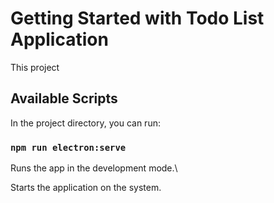 # Getting Started with Todo List Application

This project 

## Available Scripts

In the project directory, you can run:

### `npm run electron:serve`

Runs the app in the development mode.\

Starts the application on the system. 
